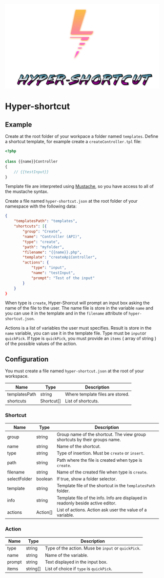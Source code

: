 <p align="center">
    <img src="https://raw.githubusercontent.com/johnrazeur/hyper-shortcut/master/images/header.png" width=1000/>
</p>

# Hyper-shortcut

## Example

Create at the root folder of your workpace a folder named `templates`.
Define a shortcut template, for example create a `createController.tpl` file:

```php
<?php

class {{name}}Controller
{
    // {{testInput}}
}
```

Template file are interpreted using [Mustache](https://github.com/janl/mustache.js/), so you have access to all of the mustache syntax.

Create a file named `hyper-shortcut.json` at the root folder of your namespace with the following data:

```json
{
    "templatesPath": "templates",
    "shortcuts": [{
        "group": "Create",
        "name": "Controller (API)",
        "type": "create",
        "path": "myfolder",
        "filename": "{{name}}.php",
        "template": "createApiController", 
        "actions": {
            "type": "input",
            "name": "testInput",
            "prompt": "Test of the input"
        }
    }
}
```

When type is `create`, Hyper-Shorcut will prompt an input box asking the name of the file to the user. The name file is store in the variable `name` and you can use it in the template and in the `filename` attribute of `hyper-shortcut.json`.

Actions is a list of variables the user must specifies. Result is store in the `name` variable, you can use it in the template file.
Type must be `input`or `quickPick`. If type is `quickPick`, you must provide an `items` ( array of string ) of the possible values of the action.


## Configuration

You must create a file named `hyper-shortcut.json` at the root of your workspace.

| Name  	        | Type   	     | Description   	                    |
|---	            |---	         |---	                                |
| templatesPath  	| string  	     | Where template files are stored.   	|
| shortcuts         | Shortcut[]     | List of shortcuts.                   |

### Shortcut

| Name  	    | Type   	| Description   	                                                              |
|---	        |---	    |---	                                                                          |
| group  	    | string  	| Group name of the shortcut. The view group shortcuts by their groups name.  	  |
| name          | string    | Name of the shortcut.                                                           |
| type          | string    | Type of insertion. Must be `create` or `insert`.                                |
| path          | string    | Path where the file is created when type is `create`.                           |
| filename      | string    | Name of the created file when type is `create`.                                 |
| selectFolder  | boolean   | If true, show a folder selector.                                                |
| template      | string    | Template file of the shortcut in the `̀templatesPath` folder.                    |
| info          | string    | Template file of the info. Info are displayed in readonly beside active editor. |
| actions       | Action[]  | List of actions. Action ask user the value of a variable.                       |

### Action

| Name  	| Type   	| Description   	                                    |
|---	    |---	    |---	                                                |
| type  	| string  	| Type of the action. Muse be `input` or `quickPick`. 	|
| name      | string    | Name of the variable.                                 |
| prompt    | string    | Text displayed in the input box.                      |
| items     | string[]  | List of choice if `type` is `quickPick`.              |
